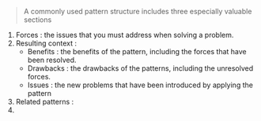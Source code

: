 > A commonly used pattern structure includes three especially valuable sections 
1. Forces : the issues that you must address when solving a problem.
2. Resulting context : 
	- Benefits : the benefits of the pattern, including the forces that have been resolved.
	- Drawbacks : the drawbacks of the patterns, including the unresolved forces.
	- Issues : the new problems that have been introduced by applying the pattern
3. Related patterns :
4. 
<!--stackedit_data:
eyJoaXN0b3J5IjpbMTg3Mjk2NDkzMl19
-->